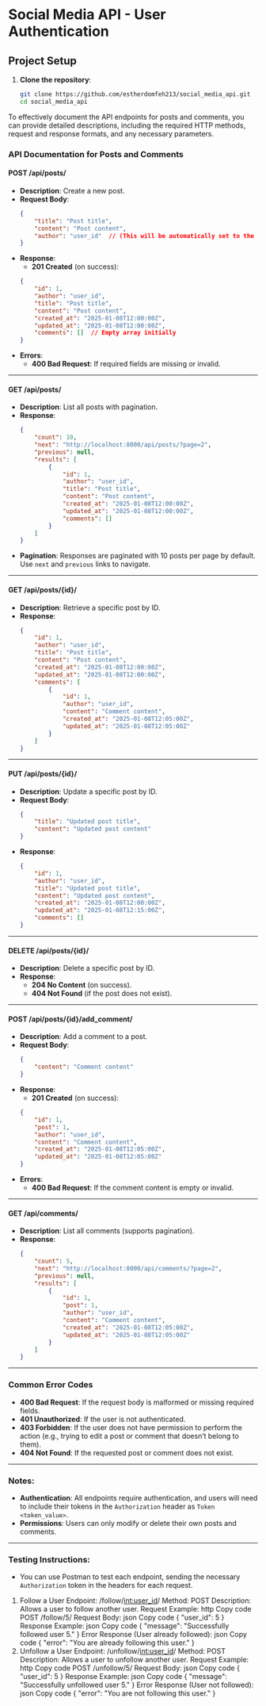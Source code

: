 # Social Media API - User Authentication

## Project Setup

1. **Clone the repository**:
   ```bash
   git clone https://github.com/estherdomfeh213/social_media_api.git
   cd social_media_api


To effectively document the API endpoints for posts and comments, you can provide detailed descriptions, including the required HTTP methods, request and response formats, and any necessary parameters.

### **API Documentation for Posts and Comments**


#### **POST /api/posts/**
- **Description**: Create a new post.
- **Request Body**:
    ```json
    {
        "title": "Post title",
        "content": "Post content",
        "author": "user_id"  // (This will be automatically set to the logged-in user.)
    }
    ```
- **Response**:
    - **201 Created** (on success):
    ```json
    {
        "id": 1,
        "author": "user_id",
        "title": "Post title",
        "content": "Post content",
        "created_at": "2025-01-08T12:00:00Z",
        "updated_at": "2025-01-08T12:00:00Z",
        "comments": []  // Empty array initially
    }
    ```
- **Errors**:
    - **400 Bad Request**: If required fields are missing or invalid.

---

#### **GET /api/posts/**
- **Description**: List all posts with pagination.
- **Response**:
    ```json
    {
        "count": 10,
        "next": "http://localhost:8000/api/posts/?page=2",
        "previous": null,
        "results": [
            {
                "id": 1,
                "author": "user_id",
                "title": "Post title",
                "content": "Post content",
                "created_at": "2025-01-08T12:00:00Z",
                "updated_at": "2025-01-08T12:00:00Z",
                "comments": []
            }
        ]
    }
    ```
- **Pagination**: Responses are paginated with 10 posts per page by default. Use `next` and `previous` links to navigate.

---

#### **GET /api/posts/{id}/**
- **Description**: Retrieve a specific post by ID.
- **Response**:
    ```json
    {
        "id": 1,
        "author": "user_id",
        "title": "Post title",
        "content": "Post content",
        "created_at": "2025-01-08T12:00:00Z",
        "updated_at": "2025-01-08T12:00:00Z",
        "comments": [
            {
                "id": 1,
                "author": "user_id",
                "content": "Comment content",
                "created_at": "2025-01-08T12:05:00Z",
                "updated_at": "2025-01-08T12:05:00Z"
            }
        ]
    }
    ```

---

#### **PUT /api/posts/{id}/**
- **Description**: Update a specific post by ID.
- **Request Body**:
    ```json
    {
        "title": "Updated post title",
        "content": "Updated post content"
    }
    ```
- **Response**:
    ```json
    {
        "id": 1,
        "author": "user_id",
        "title": "Updated post title",
        "content": "Updated post content",
        "created_at": "2025-01-08T12:00:00Z",
        "updated_at": "2025-01-08T12:15:00Z",
        "comments": []
    }
    ```

---

#### **DELETE /api/posts/{id}/**
- **Description**: Delete a specific post by ID.
- **Response**:
    - **204 No Content** (on success).
    - **404 Not Found** (if the post does not exist).

---

#### **POST /api/posts/{id}/add_comment/**
- **Description**: Add a comment to a post.
- **Request Body**:
    ```json
    {
        "content": "Comment content"
    }
    ```
- **Response**:
    - **201 Created** (on success):
    ```json
    {
        "id": 1,
        "post": 1,
        "author": "user_id",
        "content": "Comment content",
        "created_at": "2025-01-08T12:05:00Z",
        "updated_at": "2025-01-08T12:05:00Z"
    }
    ```
- **Errors**:
    - **400 Bad Request**: If the comment content is empty or invalid.

---

#### **GET /api/comments/**
- **Description**: List all comments (supports pagination).
- **Response**:
    ```json
    {
        "count": 5,
        "next": "http://localhost:8000/api/comments/?page=2",
        "previous": null,
        "results": [
            {
                "id": 1,
                "post": 1,
                "author": "user_id",
                "content": "Comment content",
                "created_at": "2025-01-08T12:05:00Z",
                "updated_at": "2025-01-08T12:05:00Z"
            }
        ]
    }
    ```

---

### **Common Error Codes**
- **400 Bad Request**: If the request body is malformed or missing required fields.
- **401 Unauthorized**: If the user is not authenticated.
- **403 Forbidden**: If the user does not have permission to perform the action (e.g., trying to edit a post or comment that doesn’t belong to them).
- **404 Not Found**: If the requested post or comment does not exist.

---

### **Notes:**
- **Authentication**: All endpoints require authentication, and users will need to include their tokens in the `Authorization` header as `Token <token_value>`.
- **Permissions**: Users can only modify or delete their own posts and comments.

---

### **Testing Instructions**:
- You can use Postman to test each endpoint, sending the necessary `Authorization` token in the headers for each request.



1. Follow a User
Endpoint: /follow/<int:user_id>/
Method: POST
Description: Allows a user to follow another user.
Request Example:
http
Copy code
POST /follow/5/
Request Body:
json
Copy code
{
  "user_id": 5
}
Response Example:
json
Copy code
{
  "message": "Successfully followed user 5."
}
Error Response (User already followed):
json
Copy code
{
  "error": "You are already following this user."
}
2. Unfollow a User
Endpoint: /unfollow/<int:user_id>/
Method: POST
Description: Allows a user to unfollow another user.
Request Example:
http
Copy code
POST /unfollow/5/
Request Body:
json
Copy code
{
  "user_id": 5
}
Response Example:
json
Copy code
{
  "message": "Successfully unfollowed user 5."
}
Error Response (User not followed):
json
Copy code
{
  "error": "You are not following this user."
}